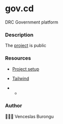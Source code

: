 # gov.cd

DRC Government platform

### Description

The [project]() is public

### Resources

- [Project setup](https://blog.bitsrc.io/maximize-your-react-skills-build-a-to-do-list-app-from-start-to-finish-with-typescript-vite-b1b5e0faecbe)

- [Tailwind](https://tailwindcss.com/docs/installation)

- -

### Author

🙎🏽‍♂️ Venceslas Burongu
